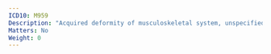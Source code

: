 ```yaml
---
ICD10: M959
Description: "Acquired deformity of musculoskeletal system, unspecified"
Matters: No
Weight: 0
---
```



